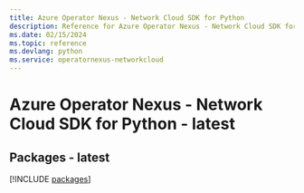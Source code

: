```yaml
---
title: Azure Operator Nexus - Network Cloud SDK for Python
description: Reference for Azure Operator Nexus - Network Cloud SDK for Python
ms.date: 02/15/2024
ms.topic: reference
ms.devlang: python
ms.service: operatornexus-networkcloud
---
```

# Azure Operator Nexus - Network Cloud SDK for Python - latest
## Packages - latest
[!INCLUDE [packages](operator-nexus---network-cloud-index.md)]